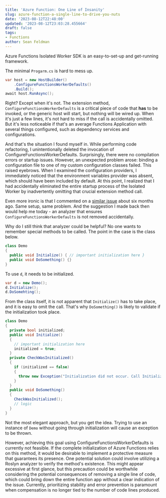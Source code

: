 ```yaml
---
title: 'Azure Function: One Line of Insanity'
slug: azure-function-a-single-line-to-drive-you-nuts
date: '2023-08-12T22:48:00'
updated: '2023-08-12T23:03:28.455664'
draft: false
tags:
- Functions
author: Sean Feldman
---
```

<!-- ![image][2] -->

Azure Functions Isolated Worker SDK is an easy-to-set-up and get-running framework.
The minimal `Progarm.cs` is hard to mess up.

```csharp
var host = new HostBuilder()
    .ConfigureFunctionsWorkerDefaults()
    .Build();
await host.RunAsync();
```
Right? Except when it's not. The extension method, `ConfigureFunctionsWorkerDefaults` is a critical piece of code that **has** to be invoked, or the generic host will start, but nothing will be wired up. When it's just a few lines, it's not hard to miss if the call is accidentally omitted. But it's less noticeable if that's an average Functions Application with several things configured, such as dependency services and configurations.

And that's the situation I found myself in. While performing code refactoring, I unintentionally deleted the invocation of ConfigureFunctionsWorkerDefaults. Surprisingly, there were no compilation errors or startup issues. However, an unexpected problem arose: binding a configuration file to one of my custom configuration classes failed. This raised eyebrows. When I examined the configuration providers, I immediately noticed that the environment variables provider was absent, which should have been included by default. At this point, I realized that I had accidentally eliminated the entire startup process of the Isolated Worker by inadvertently omitting that crucial extension method call.

Even more ironic is that I commented on a [similar issue][1] about six months ago. Same setup, same problem. And the suggestion I made back then would help me today - an analyzer that ensures `ConfigureFunctionsWorkerDefaults` is not removed accidentally.

Why do I still think that analyzer could be helpful? No one wants to remember special methods to be called. The point in the case is the class below.

```csharp
class Demo
{
  public void Initialize() { // important initialization here }
  public void DoSomething() {}
}
```
To use `d`, it needs to be initialized.

```csharp
var d = new Demo();
d.Initialize();
d.DoSomehting();
```
From the class itself, it is not apparent that `Initialize()` has to take place, and it is easy to omit the call. That's why `DoSomething()` is likely to validate if the initialization took place.

```csharp
class Demo
{
  private bool initialized;
  public void Initialize()
  {
    // important initialization here
    initialized = true;
  }
  private CheckWasInitialized()
  {
    if (initialized == false)
    {
      throw new Exception("Initialization did not occur. Call Initialize() first");
    }
  }
  public void DoSomething()
  {
    CheckWasInitialized();
    // logic
  }
}
```
Not the most elegant approach, but you get the idea. Trying to use an instance of `Demo` without going through initialization will cause an exception to be thrown.


However, achieving this goal using ConfigureFunctionsWorkerDefaults is currently not feasible. If the complete initialization of Azure Functions relies on this method, it would be desirable to implement a protective measure that guarantees its presence. One potential solution could involve utilizing a Roslyn analyzer to verify the method's existence. This might appear excessive at first glance, but this precaution could be worthwhile considering the potential consequences of removing a single line of code, which could bring down the entire function app without a clear indication of the issue. Currently, prioritizing stability and error prevention is paramount when compensation is no longer tied to the number of code lines produced.


[1]: https://github.com/Azure/azure-functions-dotnet-worker/issues/1347
[2]: https://aspblogs.blob.core.windows.net:443/media/sfeldman/2023/azure-function-a-single-line-to-drive-you-nuts/functions.jpg
